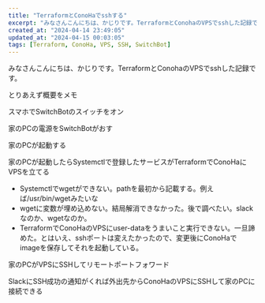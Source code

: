 ```yaml
---
title: "TerraformとConoHaでsshする"
excerpt: "みなさんこんにちは、かじりです。TerraformとConohaのVPSでsshした記録です。"
created_at: "2024-04-14 23:49:05"
updated_at: "2024-04-15 00:03:05"
tags: [Terraform, ConoHa, VPS, SSH, SwitchBot]
---
```


みなさんこんにちは、かじりです。TerraformとConohaのVPSでsshした記録です。

とりあえず概要をメモ

スマホでSwitchBotのスイッチをオン

家のPCの電源をSwitchBotがおす

家のPCが起動する

家のPCが起動したらSystemctlで登録したサービスがTerraformでConoHaにVPSを立てる
- Systemctlでwgetができない。pathを最初から記載する。例えば/usr/bin/wgetみたいな
- wgetに変数が埋め込めない。結局解消できなかった。後で調べたい。slackなのか、wgetなのか。
- TerraformでConoHaのVPSにuser-dataをうまいこと実行できない。一旦諦めた。とはいえ、sshポートは変えたかったので、変更後にConoHaでimageを保存してそれを起動している。

家のPCがVPSにSSHしてリモートポートフォワード

SlackにSSH成功の通知がくれば外出先からConoHaのVPSにSSHして家のPCに接続できる


